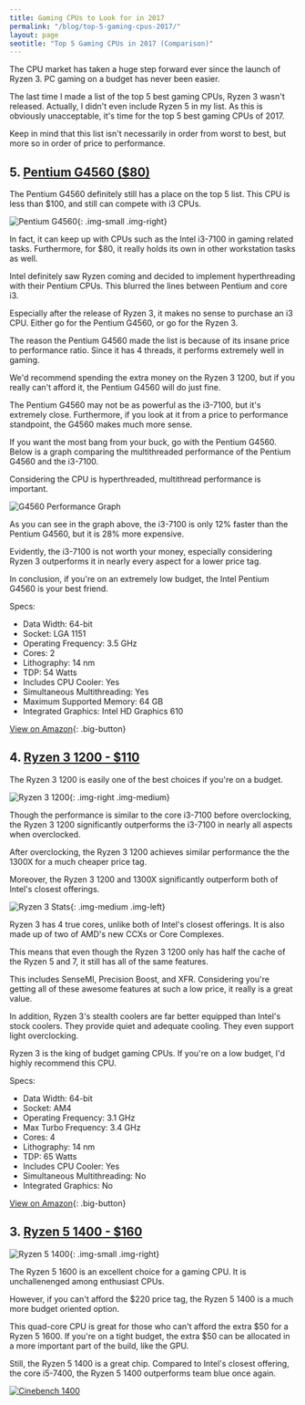 ```yaml
---
title: Gaming CPUs to Look for in 2017 
permalink: "/blog/top-5-gaming-cpus-2017/"
layout: page
seotitle: "Top 5 Gaming CPUs in 2017 (Comparison)"
---
```


The CPU market has taken a huge step forward ever since the launch of Ryzen 3. PC gaming on a budget has never been easier. 

The last time I made a list of the top 5 best gaming CPUs, Ryzen 3 wasn't released. Actually, I didn't even include Ryzen 5 in my list. As this is obviously unacceptable, it's time for the top 5 best gaming CPUs of 2017. 

Keep in mind that this list isn't necessarily in order from worst to best, but more so in order of price to performance. 

## 5. [Pentium G4560 ($80)](http://amzn.to/2i4vwPM) 

The Pentium G4560 definitely still has a place on the top 5 list. This CPU is less than $100, and still can compete with i3 CPUs. 

![Pentium G4560](/img/blog/top-cpu-2017/pentium-g4560.jpg){: .img-small .img-right}

In fact, it can keep up with CPUs such as the Intel i3-7100 in gaming related tasks. Furthermore, for $80, it really holds its own in other workstation tasks as well. 

Intel definitely saw Ryzen coming and decided to implement hyperthreading with their Pentium CPUs. This blurred the lines between Pentium and core i3. 

Especially after the release of Ryzen 3, it makes no sense to purchase an i3 CPU. Either go for the Pentium G4560, or go for the Ryzen 3. 

The reason the Pentium G4560 made the list is because of its insane price to performance ratio. Since it has 4 threads, it performs extremely well in gaming. 

We'd recommend spending the extra money on the Ryzen 3 1200, but if you really can't afford it, the Pentium G4560 will do just fine.  

The Pentium G4560 may not be as powerful as the i3-7100, but it's extremely close. Furthermore, if you look at it from a price to performance standpoint, the G4560 makes much more sense. 

If you want the most bang from your buck, go with the Pentium G4560. Below is a graph comparing the multithreaded performance of the Pentium G4560 and the i3-7100. 

Considering the CPU is hyperthreaded, multithread performance is important. 

![G4560 Performance Graph](/img/blog/top-cpu-2017/g4560-graph.png)

As you can see in the graph above, the i3-7100 is only 12% faster than the Pentium G4560, but it is 28% more expensive. 

Evidently, the i3-7100 is not worth your money, especially considering Ryzen 3 outperforms it in nearly every aspect for a lower price tag. 

In conclusion, if you're on an extremely low budget, the Intel Pentium G4560 is your best friend. 

Specs: 

* Data Width: 64-bit
* Socket: LGA 1151
* Operating Frequency: 3.5 GHz
* Cores: 2
* Lithography: 14 nm
* TDP: 54 Watts 
* Includes CPU Cooler: Yes
* Simultaneous Multithreading: Yes
* Maximum Supported Memory: 64 GB 
* Integrated Graphics: Intel HD Graphics 610

[View on Amazon](http://amzn.to/2i4vwPM){: .big-button}

## 4. [Ryzen 3 1200 - $110](http://amzn.to/2wO0mPP)

The Ryzen 3 1200 is easily one of the best choices if you're on a budget.

![Ryzen 3 1200](/img/blog/top-cpu-2017/ryzen3-1200.jpg){: .img-right .img-medium}





Though the performance is similar to the core i3-7100 before overclocking, the Ryzen 3 1200 significantly outperforms the i3-7100 in nearly all aspects when overclocked. 

After overclocking, the Ryzen 3 1200 achieves similar performance the the 1300X for a much cheaper price tag. 

Moreover, the Ryzen 3 1200 and 1300X significantly outperform both of Intel's closest offerings. 

![Ryzen 3 Stats](/img/blog/top-cpu-2017/ryzen3-stats.png){: .img-medium .img-left}

Ryzen 3 has 4 true cores, unlike both of Intel's closest offerings. It is also made up of two of AMD's new CCXs or Core Complexes.

This means that even though the Ryzen 3 1200 only has half the cache of the Ryzen 5 and 7, it still has all of the same features. 

This includes SenseMI, Precision Boost, and XFR. Considering you're getting all of these awesome features at such a low price, it really is a great value. 

In addition, Ryzen 3's stealth coolers are far better equipped than Intel's stock coolers. They provide quiet and adequate cooling. They even support light overclocking.

Ryzen 3 is the king of budget gaming CPUs. If you're on a low budget, I'd highly recommend this CPU. 

Specs: 

* Data Width: 64-bit
* Socket: AM4
* Operating Frequency: 3.1 GHz
* Max Turbo Frequency: 3.4 GHz 
* Cores: 4 
* Lithography: 14 nm
* TDP: 65 Watts
* Includes CPU Cooler: Yes
* Simultaneous Multithreading: No
* Integrated Graphics: No 

[View on Amazon](http://amzn.to/2wO0mPP){: .big-button}

## 3. [Ryzen 5 1400 - $160](http://amzn.to/2v09H4T)
![Ryzen 5 1400](/img/blog/top-cpu-2017/ryzen5-1400.jpg){: .img-small .img-right}

The Ryzen 5 1600 is an excellent choice for a gaming CPU. It is unchallenenged among enthusiast CPUs. 

However, if you can't afford the $220 price tag, the Ryzen 5 1400 is a much more budget oriented option. 

This quad-core CPU is great for those who can't afford the extra $50 for a Ryzen 5 1600. If you're on a tight budget, the extra $50 can be allocated in a more important part of the build, like the GPU. 

Still, the Ryzen 5 1400 is a great chip. Compared to Intel's closest offering, the core i5-7400, the Ryzen 5 1400 outperforms team blue once again. 

[![Cinebench 1400](/img/blog/top-cpu-2017/Cinebench-1400.png )](https://www.techspot.com/review/1386-amd-ryzen-5-1400/page2.html)





